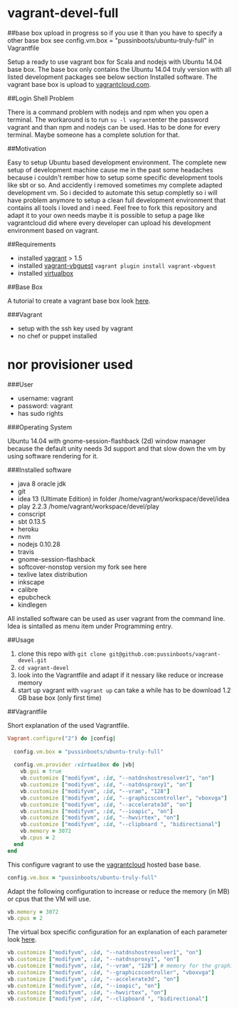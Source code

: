 vagrant-devel-full
=============

##base box upload in progress so if you use it than you have to specify a other base box see config.vm.box = "pussinboots/ubuntu-truly-full" in Vagrantfile

Setup a ready to use vagrant box for Scala and nodejs with Ubuntu 14.04 base box. The base box only contains the 
Ubuntu 14.04 truly version with all listed development packages see below section Installed software. The vagrant base box is upload to [vagrantcloud.com](https://vagrantcloud.com/).

##Login Shell Problem

There is a command problem with nodejs and npm when you open a terminal.
The workaround is to run ```su -l vagrant```enter the password vagrant and than npm and nodejs 
can be used. Has to be done for every terminal. Maybe someone has a complete solution for that.

##Motivation

Easy to setup Ubuntu based development environment. The complete new setup of development machine cause me in the past some headaches
because i couldn't rember how to setup some specific development tools like sbt or so. And accidently i removed sometimes my complete adapted development vm. So i decided to automate this setup completly so i will have problem anymore to setup a clean full development environment that contains all tools i loved and i need. Feel free to fork this repository and adapt it to your own needs maybe it is possible to setup a page like vagrantcloud did where every developer can upload his development environment based on vagrant.

##Requirements

* installed [vagrant](http://www.vagrantup.com/downloads.html) > 1.5
* installed [vagrant-vbguest](https://github.com/dotless-de/vagrant-vbguest) ```vagrant plugin install vagrant-vbguest```
* installed [virtualbox](https://www.virtualbox.org/wiki/Downloads)

##Base Box

A tutorial to create a vagrant base box look [here](https://docs.vagrantup.com/v2/boxes/base.html).

###Vagrant

* setup with the ssh key used by vagrant 
* no chef or puppet installed
# nor provisioner used

###User

* username: vagrant
* password: vagrant
* has sudo rights

###Operating System

Ubuntu 14.04 with gnome-session-flashback (2d) window manager because the default unity needs 3d support and that slow down the vm by using software rendering for it.

###Installed software

* java 8 oracle jdk
* git 
* idea 13 (Ultimate Edition) in folder /home/vagrant/workspace/devel/idea
* play 2.2.3 /home/vagrant/workspace/devel/play
* conscript
* sbt 0.13.5
* heroku
* nvm
* nodejs 0.10.28
* travis
* gnome-session-flashback
* softcover-nonstop version my fork see here []()
* texlive latex distribution 
* inkscape
* calibre
* epubcheck
* kindlegen

All installed software can be used as user vagrant from the command line. Idea is sintalled as menu item under Programming entry.

##Usage

1. clone this repo with ```git clone git@github.com:pussinboots/vagrant-devel.git```
2. ```cd vagrant-devel```
3. look into the Vagrantfile and adapt if it nessary like reduce or increase memory
4. start up vagrant with ```vagrant up``` can take a while has to be download 1.2 GB base box (only first time)

##Vagrantfile

Short explanation of the used Vagrantfile.
```ruby
Vagrant.configure("2") do |config|
  
  config.vm.box = "pussinboots/ubuntu-truly-full"
 
  config.vm.provider :virtualbox do |vb|
	vb.gui = true
	vb.customize ["modifyvm", :id, "--natdnshostresolver1", "on"]
	vb.customize ["modifyvm", :id, "--natdnsproxy1", "on"]
	vb.customize ["modifyvm", :id, "--vram", "128"]
	vb.customize ["modifyvm", :id, "--graphicscontroller", "vboxvga"]
	vb.customize ["modifyvm", :id, "--accelerate3d", "on"]
	vb.customize ["modifyvm", :id, "--ioapic", "on"]
	vb.customize ["modifyvm", :id, "--hwvirtex", "on"]
	vb.customize ["modifyvm", :id, "--clipboard ", "bidirectional"]
	vb.memory = 3072
	vb.cpus = 2
  end
end
```

This configure vagrant to use the  [vagrantcloud](https://vagrantcloud.com/pussinboots/ubuntu-truly-full) hosted base base. 
```ruby
config.vm.box = "pussinboots/ubuntu-truly-full"
```

Adapt the following configuration to increase or reduce the memory (in MB) or cpus that the VM will use. 
```ruby
vb.memory = 3072
vb.cpus = 2
```

The virtual box specific configuration for an explanation of each parameter look [here](https://www.virtualbox.org/manual/ch08.html).
```ruby
vb.customize ["modifyvm", :id, "--natdnshostresolver1", "on"]
vb.customize ["modifyvm", :id, "--natdnsproxy1", "on"]
vb.customize ["modifyvm", :id, "--vram", "128"] # memory for the graphic card
vb.customize ["modifyvm", :id, "--graphicscontroller", "vboxvga"] 
vb.customize ["modifyvm", :id, "--accelerate3d", "on"]
vb.customize ["modifyvm", :id, "--ioapic", "on"]
vb.customize ["modifyvm", :id, "--hwvirtex", "on"]
vb.customize ["modifyvm", :id, "--clipboard ", "bidirectional"]
```
